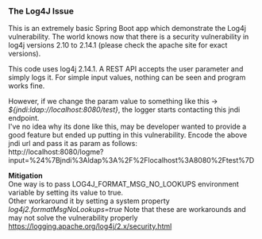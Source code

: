 

### The Log4J Issue
This is an extremely basic Spring Boot app which demonstrate the Log4j vulnerability.
The world knows now that there is a security vulnerability in log4j versions 2.10 to 2.14.1 (please check the apache site for exact versions).

This code uses log4j 2.14.1. A REST API accepts the user parameter and simply logs it.
For simple input values, nothing can be seen and program works fine.

However, if we change the param value to something like this -> *_${jndi:ldap://localhost:8080/test}_*,
the logger starts contacting this jndi endpoint.<br>I've no idea why its done like this, may be developer wanted to provide a good feature but ended up putting in this vulnerability. 
Encode the above jndi url and pass it as param as follows: <br>
http://localhost:8080/logme?input=%24%7Bjndi%3Aldap%3A%2F%2Flocalhost%3A8080%2Ftest%7D

**Mitigation**<br>
One way is to pass LOG4J_FORMAT_MSG_NO_LOOKUPS environment variable by setting its value to true.
<br>Other workaround it by setting a system property _log4j2.formatMsgNoLookups=true_
Note that these are workarounds and may not solve the vulnerability properly<br>
https://logging.apache.org/log4j/2.x/security.html
